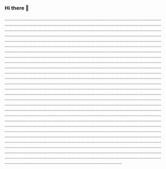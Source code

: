 ### Hi there 👋

.................................................................................................................................................................................................................................................................................................................................................................................................................................................................................................................................................................................................................................................................................................................................................................................................................................................................................................................................................................................................................................................................................................................................................................................................................................................................................................................................................................................................................................................................................................................................................................................................................................................................................................................................................................................................................................................................................................................................................................................................................................................................................................................................................................................................................................................................................................................................................................................................................................................................................................................................................................................................................................................................................................................................................................................................................................................................................................................................................................................................................................................................................................................................................................................................................................................................................................................................................................................................................................................................................................................................................................................